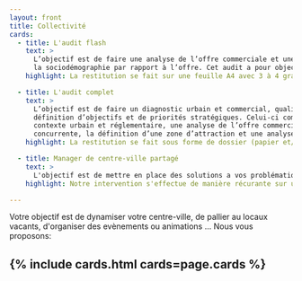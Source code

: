 ```yaml
---
layout: front
title: Collectivité
cards:
  - title: L'audit flash
    text: >
      L’objectif est de faire une analyse de l’offre commerciale et une analyse de
      la sociodémographie par rapport à l’offre. Cet audit a pour objectif d’être rapide.
    highlight: La restitution se fait sur une feuille A4 avec 3 à 4 grandes problématiques qui posent la base de réflexion sur les actions à mettre en place.

  - title: L'audit complet
    text: >
      L’objectif est de faire un diagnostic urbain et commercial, qualitatif et quantitatif partant du constat à la
      définition d’objectifs et de priorités stratégiques. Celui-ci comporte une partie d’analyse du
      contexte urbain et réglementaire, une analyse de l’offre commerciale présente et
      concurrente, la définition d’une zone d’attraction et une analyse sociodémographique.La finalité est de mettre en exergue les différentes problématiques relevées sur le territoire avec en face des pistes de solutions pour les palliers.
    highlight: La restitution se fait sous forme de dossier (papier et/ou numérique) qui reprend les différentes analyse effectuées, les problématiques relevées, les pistes de solutions et les plans d'actions.

  - title: Manager de centre-ville partagé
    text: >
      L'objectif est de mettre en place des solutions a vos problématiques de centres-villes. L'intervention porte sur la mise en place de stratégies de développement commerciale, de développement et d’animations collective, stratégie de communication, de la mise en lien entre les actions et les évènements, de cibler les dysfonctionnement urbains, d’assurer l’interface et la coordination entre la collectivité et l’union commerçante...
    highlight: Notre intervention s'effectue de manière récurante sur une durée déterminée.

---
```

Votre objectif est de dynamiser votre centre-ville, de pallier au locaux vacants, d'organiser des evènements ou animations ...
Nous vous proposons:

{% include cards.html cards=page.cards %}
---
